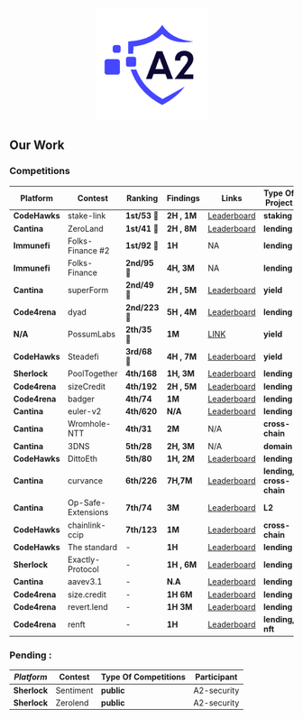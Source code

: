 <p align="center">
  <img src="A2.png" alt="A2 Security Logo" width="200"/>
</p>

## Our Work

###  Competitions 


| Platform   | Contest                | Ranking      | Findings   | Links                                                                                         | Type Of Project | Participant |
|------------|------------------------|--------------|------------|-----------------------------------------------------------------------------------------------|----------------------|-------------|
| **CodeHawks** | stake-link             | **1st/53** 🥇   | **2H , 1M** | [Leaderboard](https://www.codehawks.com/contests/clqf7mgla0001yeyfah59c674)                 | **staking**           | ElHaj       |
| **Cantina**  | ZeroLand               | **1st/41** 🥇   | **2H , 8M** | [Leaderboard](https://cantina.xyz/leaderboard/a83eaf73-9cbc-495f-8607-e55d4fdaf407)        | **lending**           | ElHaj       |
|**Immunefi**| Folks-Finance #2            | **1st/92** 🥇| **1H**     | NA                                                                                       | **lending**               |A2-security|
|**Immunefi**| Folks-Finance             | **2nd/95** 🥈| **4H, 3M**     | NA                                                                                       | **lending**               |A2-security|
| **Cantina**  | superForm              | **2nd/49** 🥈   | **2H , 5M** | [Leaderboard](https://cantina.xyz/leaderboard/2cd0b038-3e32-4db6-b488-0f85b6f0e49f)        | **yield**           | ElHaj       |
| **Code4rena**| dyad                   | **2nd/223** 🥈   | **5H , 4M** | [Leaderboard](https://code4rena.com/audits/2024-04-dyad#top)                                | **lending**           | Alix40      |
| **N/A**     | PossumLabs             | **2th/35** 🥈   | **1M**     | [LINK](https://github.com/shieldify-security/audits-portfolio/blob/main/reports/PossumLabs-V2-Security-Review.pdf) | **yield**          | ElHaj       |
| **CodeHawks** | Steadefi              | **3rd/68** 🥉   | **4H , 7M** | [Leaderboard](https://www.codehawks.com/contests/clo38mm260001la08daw5cbuf)                 | **yield**           | ElHaj       |
| **Sherlock** | PoolTogether           | **4th/168**     | **1H, 3M** | [Leaderboard](https://audits.sherlock.xyz/contests/225/leaderboard)                          | **lending**           | ElHaj       |
| **Code4rena**| sizeCredit             | **4th/192**     | **2H , 5M** | [Leaderboard](https://code4rena.com/audits/2024-06-size#top)                                | **lending**           | ElHaj       |
| **Code4rena**| badger                 | **4th/74**     | **1M**     | [Leaderboard](https://code4rena.com/audits/2024-06-ebtc-zap-router#top)                      | **lending**           | Alix40      |
| **Cantina**  | euler-v2               | **4th/620**     | **N/A**     | [Leaderboard](https://cantina.xyz/competitions/41306bb9-2bb8-4da6-95c3-66b85e11639f/leaderboard) | **lending**           | Alix40      |
| **Cantina**  | Wromhole-NTT           | **4th/31**     | **2M**     | N/A                                                                                           | **cross-chain**          | ElHaj       |
| **Cantina**  | 3DNS                   | **5th/28**     | **2H, 3M** | N/A                                                                                           | **domain**          | ElHaj       |
| **CodeHawks** | DittoEth              | **5th/80**     | **1H, 2M** | [Leaderboard](https://www.codehawks.com/contests/clm871gl00001mp081mzjdlwc)                 | **lending**           | ElHaj       |
| **Cantina**  | curvance               | **6th/226**     | **7H,7M**  | [Leaderboard](https://cantina.xyz/competitions/ac757733-81a4-43c7-8f49-17c5b135cdff/leaderboard) | **lending, cross-chain**           | Alix40      |
| **Cantina**  | Op-Safe-Extensions     | **7th/74**     | **3M**     | [Leaderboard](https://cantina.xyz/leaderboard/d47f8096-8858-437d-a9f5-2fe85ac9b95e)        | **L2**           | ElHaj      |
| **CodeHawks** | chainlink-ccip              | **7th/123**   | **1M** | [Leaderboard](https://www.codehawks.com/contests/clo38mm260001la08daw5cbuf)                 | **cross-chain**           | A2-security        |
| **CodeHawks** | The standard          | -            | **1H**     | [Leaderboard](https://www.codehawks.com/contests/clql6lvyu0001mnje1xpqcuvl)                 | **lending**           | ElHaj       |
| **Sherlock** | Exactly-Protocol       | -            | **1H , 6M**| [Leaderboard](https://audits.sherlock.xyz/contests/247/leaderboard)                          | **lending**           | ElHaj       |
| **Cantina**  | aavev3.1               | -            | **N.A**| [Leaderboard](https://cantina.xyz/competitions/5ffcedec-7e2e-4717-a3e4-e9041ca541c2/leaderboard) | **lending**           | Alix40      |
| **Code4rena**| size.credit            | -            | **1H 6M**     | [Leaderboard](https://code4rena.com/audits/2024-06-size#top)                                | **lending**           | Alix40      |
| **Code4rena**| revert.lend            | -            | **1H 3M**     | [Leaderboard](https://code4rena.com/audits/2024-03-revert-lend#top)                           | **lending**           | Alix40      |
| **Code4rena**| renft                  | -            | **1H**     | [Leaderboard](https://code4rena.com/audits/2024-01-renft#top)                                | **lending, nft**           | Alix40      |


   ###  Pending : 
  | *Platform*   | Contest               | Type Of Competitions | Participant |
  |------------|------------------------|----------------------|------------------------------------|
  | **Sherlock**| Sentiment        | **public**          | A2-security       |
  | **Sherlock**| Zerolend | **public**| A2-security|
